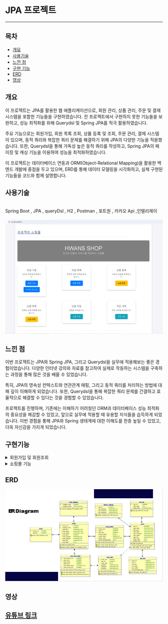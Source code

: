 

# JPA 프로젝트 

---

## 목차
- [개요](#개요)
- [사용기술](#사용기술)
- [느낀 점](#느낀-점)
- [구현 기능](#구현기능)
- [ERD](#erd)
- [영상](#영상)


## 개요

이 프로젝트는 JPA를 활용한 웹 애플리케이션으로, 회원 관리, 상품 관리, 주문 및 결제 시스템을 포함한 기능들을 구현하였습니다. 전 프로젝트에서 구현하지 못한 기능들을 보완하고, 성능 최적화를 위해 Querydsl 및 Spring JPA를 적극 활용하였습니다.

주요 기능으로는 회원가입, 회원 목록 조회, 상품 등록 및 조회, 주문 관리, 결제 시스템이 있으며, 동적 쿼리와 복잡한 쿼리 문제를 해결하기 위해 JPA의 다양한 기능을 적용했습니다. 또한, Querydsl을 통해 가독성 높은 동적 쿼리를 작성하고, Spring JPA의 페이징 및 캐싱 기능을 이용하여 성능을 최적화하였습니다.

이 프로젝트는 데이터베이스 연동과 ORM(Object-Relational Mapping)을 활용한 백엔드 개발에 중점을 두고 있으며, ERD를 통해 데이터 모델링을 시각화하고, 실제 구현된 기능들을 코드와 함께 설명합니다.
 <br>
## 사용기술
 <br>
 Spring Boot , JPA , queryDsl , H2 , Postman , 포트원 , 카카오 Api ,인텔리제이 <br><br>
<img src="https://github.com/kimhwanseok1423/JPA_PRACTICE/blob/master/src/main/resources/static/image/캡처1.PNG"><br>


## 느낀 점 


이번 프로젝트는 JPA와 Spring JPA, 그리고 Querydsl을 실무에 적용해보는 좋은 경험이었습니다.  다양한 인터넷 강의와 자료를 참고하여 실제로 작동하는 시스템을 구축하는 과정을 통해 많은 것을 배울 수 있었습니다.

특히, JPA의 영속성 컨텍스트와 연관관계 매핑, 그리고 동적 쿼리를 처리하는 방법에 대해 깊이 이해하게 되었습니다. 또한, Querydsl을 통해 복잡한 쿼리 문제를 간결하고 효율적으로 해결할 수 있다는 것을 경험할 수 있었습니다.

프로젝트를 진행하며, 기존에는 이해하기 어려웠던 ORM과 데이터베이스 성능 최적화의 중요성을 체감할 수 있었고, 앞으로 실무에 적용할 때 유용할 지식들을 습득하게 되었습니다. 이번 경험을 통해 JPA와 Spring 생태계에 대한 이해도를 한층 높일 수 있었고, 더욱 자신감을 가지게 되었습니다.

## 구현기능 


<details>
  <summary>회원가입 및 회원조회  </summary>
  
  - **구현 기능** <br>
  사용자 회원가입 및 로그인 기능을 구현했습니다.

- **구현 방법** <br>
  
  - 계정 중복 확인
    -`UserRepository`조회하여 중복 시 예외 던집니다.
  - 로그인 기능
    - 로그인 시 사용자가 입력한 정보가 데이터베이스와 일치하는지 확인합니다. 로그인 성공 시 사용자에게 로그인 상태를 유지하는 기능을 제 
      공하며, 로그인 실패 시 적절한 오류 메시지를 표시합니다.<br>
  <img src="https://github.com/kimhwanseok1423/JPA_PRACTICE/blob/master/src/main/resources/static/image/캡처4.PNG"><br>

  - 카카오 로그인 기능
     - 추후 업데이트 예정(오류수정중) <br>
  - 마이 페이지
    - 전체 회원 목록 조회 및 동적쿼리 BooleanBuilder를 활용한 회원 이름, 나이를 검색하여 조회기능 추가 
      
<img src="https://github.com/kimhwanseok1423/JPA_PRACTICE/blob/master/src/main/resources/static/image/캡처2.PNG"><br>


<img src="https://github.com/kimhwanseok1423/JPA_PRACTICE/blob/master/src/main/resources/static/image/캡처3.PNG"><br>


 - 기능 과정 <br>
  https://hwanpaperblog.tistory.com/16  <br>
  https://hwanpaperblog.tistory.com/17  <br>
  https://hwanpaperblog.tistory.com/29  <br>


</details>

<details>
  <summary>쇼핑몰 기능   </summary>


  - **구현 기능** <br>
    - 상품 등록
    - 상품 주문
    - 여러 상품 주문 

  - **구현 방법** <br>
    - 상품 등록
      - 전 프로젝트에서 쇼핑몰을했지만 판매자입장에서 상품을 등록할수가 없다는 생각이 들어서 추가했습니다



    - 상품 주문 
      - 상품을 주문했을때 기존 재고에서 빼주는 함수 설정
        
    - 여러 상품 주문 
      - 장바구니도 여러개의 상품을 결제 하듯이 기존 책 카테고리를 영화 책 앨범등을 세분화 시켜 주문하도록 기능추가  
        
    - 결제 시스템 
      - 주문 내역에서 결제할수있도록 기능 추가
      - 포트원 API를 활용해 카카오페이로 결제가 가능하도록 구현
    - 성능 최적화
     -  용량 데이터 처리 시, 페이징과 정렬을 통해 서버의 부하를 줄이고 응답 속도를 향상
     -   자주 조회되는 데이터는 캐시를 적용하여 데이터베이스 쿼리 횟수를 줄이고 응답 속도 개선
</details>



 ## ERD
<img src="https://github.com/kimhwanseok1423/project_ezenbooks/blob/master/frontend/public/img/캡처12.PNG">

  ## 영상
   ## [유튜브 링크](https://www.youtube.com/watch?v=ntikFWHEWn4)

   
